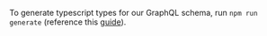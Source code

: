 To generate typescript types for our GraphQL schema, run `npm run generate` (reference this [guide](https://www.graphql-code-generator.com/docs/guides/front-end-typescript-only)).